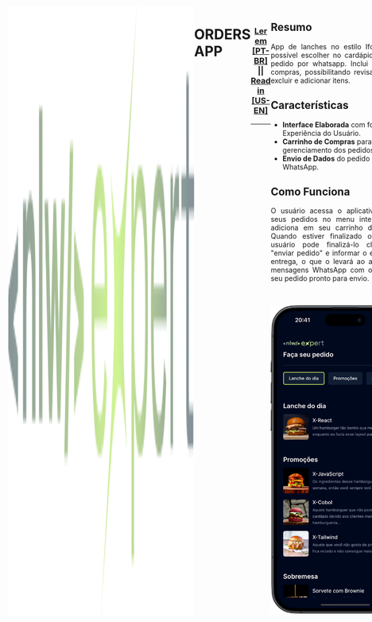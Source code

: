 <!-- CONTAINER -->
<div style="display:flex;">
<img src="./src/assets/logo.png"/>
<h1>ORDERS APP</h1>


<h3 style="text-align: center">

[Ler em [PT-BR]](#pt-br) || [Read in [US-EN]](#us-en)<hr>
</a>
</h3>

<!-- SUMMARY DIV -->
<div id="pt-br">

<!-- CONTENT DIV PT-BR -->
<div style="flex: 1; padding-right: 1rem">
<h2>Resumo</h2>

<p style="text-align: justify">
App de lanches no estilo Ifood onde é possível escolher
no cardápio e enviar o pedido por whatsapp. Inclui
carrinho de compras, possibilitando revisar o pedido,
excluir e adicionar itens.
</p>
<h2>Características</h2>

<ul>
<li><b>Interface Elaborada</b> com foco na Experiência
do Usuário.</li>
<li><b>Carrinho de Compras</b> para gerenciamento dos
pedidos.</li>
<li><b>Envio de Dados</b> do pedido por WhatsApp.</li>
</ul>
<h2>Como Funciona</h2>

<p style="text-align: justify">
O usuário acessa o aplicativo, selciona seus pedidos
no menu interativo e os adiciona em seu carrinho de
compras.
Quando estiver finalizado o pedido, o usuário pode
finalizá-lo clicando em "enviar pedido" e informar
o endereço de entrega, o que o levará ao aplicativo
de mensagens WhatsApp com o prompt do seu pedido
pronto para envio.
</p>
</div>
<!-- END CONTENT DIV PT-BR -->

<!-- IMG DIV  -->
<div style="width: 300px; padding-top: 2rem">
<img width="300px" src="./reame-assets/img.png"></img>
</div>
<!-- END IMG DIV  -->

</div>
<!-- END OF SUMMARY DIV -->

<!-- DEV INFO -->
<div>
<h1>Pré-requisitos</h1>
Antes de iniciar, certifique-se de ter instalado em sua máquina:
<ul>
<li>Node.js (Versão 20.11 ou superior)</li>
<li>NPM ou Yarn</li>
</ul>
<h2>Configuração Local</h2>
Para configurar este projeto localmente, siga estas etapas:
<ol>
<li>Clone o repositório:</li>

```bash
git clone https://github.com/victorpowilleit/nlw-expert-order.git
```
<li>Navegue até a pasta do repositório:</li>

```bash
cd nlw-expert-order
```
<li>Instale as dependências:</li>

```bash
npm install
```
</ol>
<h2>Rodando o Projeto</h2><hr>
<ol>
<li>Inicie a emulação do projeto:</li>

```bash
npm run start --clear
```
<li>Escolha o sistema de testes (iOS / Android) ou aponte
a câmera do seu celular para o QR Code para
rodar o projeto localmente.</li>

</ol>
<h1>Como Contribuir</h1>
Contribuições são sempre bem-vindas!
Seja adicionando novas funcionalidades, corrigindo bugs ou melhorando a documentação.

Para contribuir:
- Faça um **fork** do projeto.
- Crie uma **nova branch** para sua contribuição
- Envie para a branch `git push origin feature/nova-funcionalidade`.
- Abra um **Pull Request**.

Feito por [Victor Powilleit](https://github.com/victorpowilleit) no evento NLW.
</div>
<!-- END OF DEV INFO -->




<hr>

# ----------------US-EN------------------

<hr>





<!-- SUMMARY DIV -->
<div id="us-en" class="summary">

<!-- CONTENT DIV US-EN -->
<div style="flex: 1; padding-right: 1rem">
<h2>Summary</h2>

<p style="text-align: justify">
Ifood-style snack app where you can choose
from the menu and send the order via WhatsApp. Includes
shopping cart, allowing to review the order,
delete and add items.
</p>
<h2>Features</h2>

<ul>
<li><b>Sophisticated Interface</b> focused on User
Experience.</li>
<li><b>Shopping Cart</b> for order management.</li>
<li><b>Data Sending</b> of the order via WhatsApp.</li>
</ul>
<h2>How It Works</h2>

<p style="text-align: justify">
The user accesses the app, selects their orders
from the interactive menu and adds them to their shopping
cart.
When the order is complete, the user can
finalize it by clicking on "send order" and entering
the delivery address, which will take them to the messaging
app WhatsApp with the prompt of their order
ready to be sent.
</p>
</div>
<!-- END CONTENT DIV US-EN  -->

<!-- IMG DIV  -->
<div style="width: 300px; padding-top: 2rem">
<img width="300px" src="./reame-assets/img.png"></img>
</div>
<!-- END IMG DIV  -->

</div>
<!-- END OF SUMMARY DIV -->

<!-- DEV INFO EN_US -->
<div>
<h1>Prerequisites</h1>
Before starting, make sure you have installed on your machine:
<ul>
<li>Node.js (Version 20.11 or higher)</li>
<li>NPM ou Yarn</li>
</ul>
<h2>Local Setup</h2>
To set up this project locally, follow these steps:
<ol>
<li>Clone the repository:</li>

```bash
git clone https://github.com/victorpowilleit/nlw-expert-order.git
```
<li>Navigate to the repository folder::</li>

```bash
cd nlw-expert-order
```
<li>Install the dependencies:</li>

```bash
npm install
```
</ol>
<h2>Running the Project</h2>
<ol>
<li>Start project emulation:</li>

```bash
npm run start --clear
```
<li>Choose your testing system (iOS / Android) or point your
smartphone camera to the QR Code that will show up to run
the project on your physical device.</li>

</ol>
<h1>How to Contribute</h1>
Contributions are always welcome!
Whether adding new features, fixing bugs, or improving documentation.

To contribute:

- Make a **fork** of the project.
- Create a **new branch** for your contribution.
- Push to the branch `git push origin feature/new-feature`.
- Open a **Pull Request**.

Created by [Victor Powilleit](https://github.com/victorpowilleit) at the NLW event.
</div>
<!-- END OF DEV INFO -->











<!-- END OF CONTAINER -->
</div>
